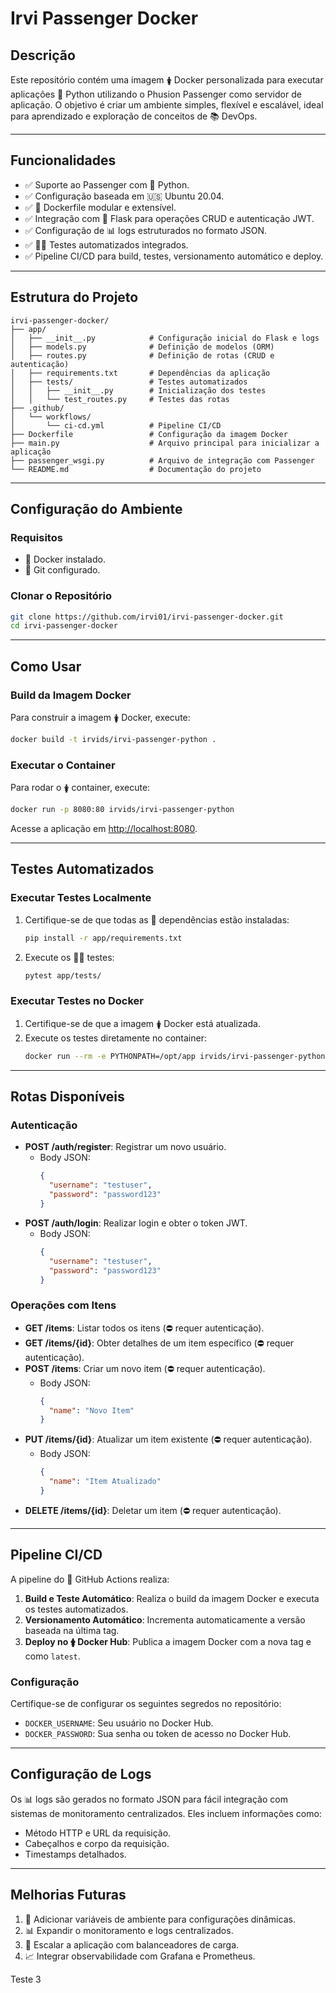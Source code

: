 # **Irvi Passenger Docker**

## **Descrição**
Este repositório contém uma imagem 🛊 Docker personalizada para executar aplicações 🔧 Python utilizando o Phusion Passenger como servidor de aplicação. O objetivo é criar um ambiente simples, flexível e escalável, ideal para aprendizado e exploração de conceitos de 📚 DevOps.

---

## **Funcionalidades**
- ✅ Suporte ao Passenger com 🔧 Python.
- ✅ Configuração baseada em 🇺🇸 Ubuntu 20.04.
- ✅ 📄 Dockerfile modular e extensível.
- ✅ Integração com 🔧 Flask para operações CRUD e autenticação JWT.
- ✅ Configuração de 📊 logs estruturados no formato JSON.
- ✅ 🏋️‍♂️ Testes automatizados integrados.
- ✅ Pipeline CI/CD para build, testes, versionamento automático e deploy.

---

## **Estrutura do Projeto**
```plaintext
irvi-passenger-docker/
├── app/
│   ├── __init__.py            # Configuração inicial do Flask e logs
│   ├── models.py              # Definição de modelos (ORM)
│   ├── routes.py              # Definição de rotas (CRUD e autenticação)
│   ├── requirements.txt       # Dependências da aplicação
│   ├── tests/                 # Testes automatizados
│   │   ├── __init__.py        # Inicialização dos testes
│   │   └── test_routes.py     # Testes das rotas
├── .github/
│   └── workflows/
│       └── ci-cd.yml          # Pipeline CI/CD
├── Dockerfile                 # Configuração da imagem Docker
├── main.py                    # Arquivo principal para inicializar a aplicação
├── passenger_wsgi.py          # Arquivo de integração com Passenger
└── README.md                  # Documentação do projeto
```

---

## **Configuração do Ambiente**

### **Requisitos**
- 🐋 Docker instalado.
- 🔗 Git configurado.

### **Clonar o Repositório**
```bash
git clone https://github.com/irvi01/irvi-passenger-docker.git
cd irvi-passenger-docker
```

---

## **Como Usar**

### **Build da Imagem Docker**
Para construir a imagem 🛊 Docker, execute:
```bash
docker build -t irvids/irvi-passenger-python .
```

### **Executar o Container**
Para rodar o 🛊 container, execute:
```bash
docker run -p 8080:80 irvids/irvi-passenger-python
```

Acesse a aplicação em [http://localhost:8080](http://localhost:8080).

---

## **Testes Automatizados**

### **Executar Testes Localmente**
1. Certifique-se de que todas as 🔧 dependências estão instaladas:
   ```bash
   pip install -r app/requirements.txt
   ```
2. Execute os 🏋️‍♂️ testes:
   ```bash
   pytest app/tests/
   ```

### **Executar Testes no Docker**
1. Certifique-se de que a imagem 🛊 Docker está atualizada.
2. Execute os testes diretamente no container:
   ```bash
   docker run --rm -e PYTHONPATH=/opt/app irvids/irvi-passenger-python pytest app/tests/
   ```

---

## **Rotas Disponíveis**

### **Autenticação**
- **POST /auth/register**: Registrar um novo usuário.
  - Body JSON:
    ```json
    {
      "username": "testuser",
      "password": "password123"
    }
    ```
- **POST /auth/login**: Realizar login e obter o token JWT.
  - Body JSON:
    ```json
    {
      "username": "testuser",
      "password": "password123"
    }
    ```

### **Operações com Itens**
- **GET /items**: Listar todos os itens (⛔️ requer autenticação).
- **GET /items/{id}**: Obter detalhes de um item específico (⛔️ requer autenticação).
- **POST /items**: Criar um novo item (⛔️ requer autenticação).
  - Body JSON:
    ```json
    {
      "name": "Novo Item"
    }
    ```
- **PUT /items/{id}**: Atualizar um item existente (⛔️ requer autenticação).
  - Body JSON:
    ```json
    {
      "name": "Item Atualizado"
    }
    ```
- **DELETE /items/{id}**: Deletar um item (⛔️ requer autenticação).

---

## **Pipeline CI/CD**
A pipeline do 🔧 GitHub Actions realiza:
1. **Build e Teste Automático**: Realiza o build da imagem Docker e executa os testes automatizados.
2. **Versionamento Automático**: Incrementa automaticamente a versão baseada na última tag.
3. **Deploy no 🛊 Docker Hub**: Publica a imagem Docker com a nova tag e como `latest`.

### **Configuração**
Certifique-se de configurar os seguintes segredos no repositório:
- `DOCKER_USERNAME`: Seu usuário no Docker Hub.
- `DOCKER_PASSWORD`: Sua senha ou token de acesso no Docker Hub.

---

## **Configuração de Logs**
Os 📊 logs são gerados no formato JSON para fácil integração com sistemas de monitoramento centralizados. Eles incluem informações como:
- Método HTTP e URL da requisição.
- Cabeçalhos e corpo da requisição.
- Timestamps detalhados.

---

## **Melhorias Futuras**
1. 🌟 Adicionar variáveis de ambiente para configurações dinâmicas.
2. 📊 Expandir o monitoramento e logs centralizados.
3. 🚀 Escalar a aplicação com balanceadores de carga.
4. 📈 Integrar observabilidade com Grafana e Prometheus.

Teste 3